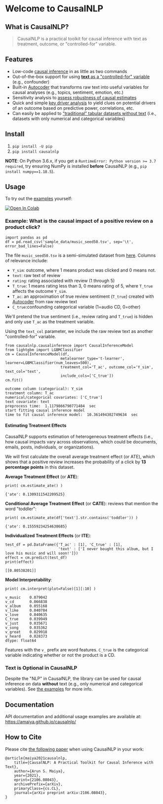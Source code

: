 # Welcome to CausalNLP



## What is CausalNLP?
> CausalNLP is a practical toolkit for causal inference with text as treatment, outcome, or "controlled-for" variable.

## Features
- Low-code [causal inference](https://amaiya.github.io/causalnlp/examples.html) in as little as two commands
- Out-of-the-box support for using [**text** as a "controlled-for" variable](https://amaiya.github.io/causalnlp/examples.html#What-is-the-causal-impact-of-a-positive-review-on-product-views?) (e.g., confounder)
- Built-in [Autocoder](https://amaiya.github.io/causalnlp/autocoder.html) that transforms raw text into useful variables for causal analyses (e.g., topics, sentiment, emotion, etc.)
- Sensitivity analysis to [assess robustness of causal estimates](https://amaiya.github.io/causalnlp/causalinference.html#CausalInferenceModel.evaluate_robustness)
- Quick and simple [key driver analysis](https://amaiya.github.io/causalnlp/key_driver_analysis.html) to yield clues on potential drivers of an outcome based on predictive power, correlations, etc.
- Can easily be applied to ["traditional" tabular datasets without text](https://amaiya.github.io/causalnlp/examples.html#What-is-the-causal-impact-of-having-a-PhD-on-making-over-$50K?) (i.e., datasets with only numerical and categorical variables)

## Install

1. `pip install -U pip`
2. `pip install causalnlp`

**NOTE**: On Python 3.6.x, if you get a `RuntimeError: Python version >= 3.7 required`, try ensuring NumPy is installed **before** CausalNLP (e.g., `pip install numpy==1.18.5`).

## Usage

To try out the [examples](https://amaiya.github.io/causalnlp/examples.html) yourself:

<a href="https://colab.research.google.com/drive/1hu7j2QCWkVlFsKbuereWWRDOBy1anMbQ?usp=sharing"><img src="https://colab.research.google.com/assets/colab-badge.svg" alt="Open In Colab"/></a>

### Example: What is the causal impact of a positive review on a product click?

```
import pandas as pd
df = pd.read_csv('sample_data/music_seed50.tsv', sep='\t', error_bad_lines=False)
```

The file `music_seed50.tsv` is a semi-simulated dataset from [here](https://github.com/rpryzant/causal-text). Columns of relevance include:
- `Y_sim`: outcome, where 1 means product was clicked and 0 means not.
- `text`: raw text of review
- `rating`: rating associated with review (1 through 5)
- `T_true`: 1 means rating less than 3, 0 means rating of 5, where `T_true` affects the outcome `Y_sim`.
- `T_ac`: an approximation of true review sentiment (`T_true`) created with [Autocoder](https://amaiya.github.io/causalnlp/autocoder.html) from raw review text
- `C_true`:confounding categorical variable (1=audio CD, 0=other)


We'll pretend the true sentiment (i.e., review rating and `T_true`) is hidden and only use `T_ac` as the treatment variable. 

Using the `text_col` parameter, we include the raw review text as another "controlled-for" variable.

```
from causalnlp.causalinference import CausalInferenceModel
from lightgbm import LGBMClassifier
cm = CausalInferenceModel(df, 
                         metalearner_type='t-learner', learner=LGBMClassifier(num_leaves=500),
                         treatment_col='T_ac', outcome_col='Y_sim', text_col='text',
                         include_cols=['C_true'])
cm.fit()
```

    outcome column (categorical): Y_sim
    treatment column: T_ac
    numerical/categorical covariates: ['C_true']
    text covariate: text
    preprocess time:  1.1179866790771484  sec
    start fitting causal inference model
    time to fit causal inference model:  10.361494302749634  sec


#### Estimating Treatment Effects

CausalNLP supports estimation of heterogeneous treatment effects (i.e., how causal impacts vary across observations, which could be documents, emails, posts, individuals, or organizations).

We will first calculate the overall average treatment effect (or ATE), which shows that a positive review increases the probability of a click by **13 percentage points** in this dataset.

**Average Treatment Effect** (or **ATE**):

```
print( cm.estimate_ate() )
```

    {'ate': 0.1309311542209525}


**Conditional Average Treatment Effect** (or **CATE**): reviews that mention the word "toddler":

```
print( cm.estimate_ate(df['text'].str.contains('toddler')) )
```

    {'ate': 0.15559234254638685}


 **Individualized Treatment Effects** (or **ITE**):

```
test_df = pd.DataFrame({'T_ac' : [1], 'C_true' : [1], 
                        'text' : ['I never bought this album, but I love his music and will soon!']})
effect = cm.predict(test_df)
print(effect)
```

    [[0.80538201]]


**Model Interpretability**:

```
print( cm.interpret(plot=False)[1][:10] )
```

    v_music    0.079042
    v_cd       0.066838
    v_album    0.055168
    v_like     0.040784
    v_love     0.040635
    C_true     0.039949
    v_just     0.035671
    v_song     0.035362
    v_great    0.029918
    v_heard    0.028373
    dtype: float64


Features with the `v_` prefix are word features. `C_true` is the categorical variable indicating whether or not the product is a CD. 

### Text is Optional in CausalNLP

Despite the "NLP" in CausalNLP, the library can be used for causal inference on data **without** text (e.g., only numerical and categorical variables). See [the examples](https://amaiya.github.io/causalnlp/examples.html#What-is-the-causal-impact-of-having-a-PhD-on-making-over-$50K?) for more info.

## Documentation
API documentation and additional usage examples are available at: https://amaiya.github.io/causalnlp/

## How to Cite

Please cite [the following paper](https://arxiv.org/abs/2106.08043) when using CausalNLP in your work:

```
@article{maiya2021causalnlp,
    title={CausalNLP: A Practical Toolkit for Causal Inference with Text},
    author={Arun S. Maiya},
    year={2021},
    eprint={2106.08043},
    archivePrefix={arXiv},
    primaryClass={cs.CL},
    journal={arXiv preprint arXiv:2106.08043},
}
```
